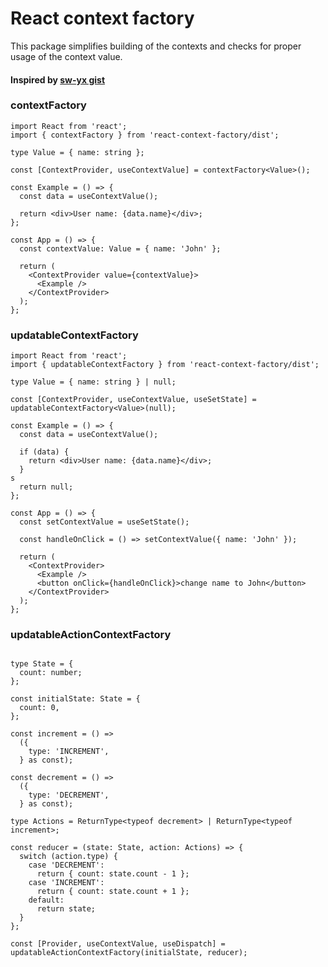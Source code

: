 # React context factory
This package simplifies building of the contexts and checks for proper usage 
of the context value.

#### Inspired by [sw-yx gist](https://gist.github.com/sw-yx/f18fe6dd4c43fddb3a4971e80114a052)

### contextFactory
```JSX
import React from 'react';
import { contextFactory } from 'react-context-factory/dist';

type Value = { name: string };

const [ContextProvider, useContextValue] = contextFactory<Value>();

const Example = () => {
  const data = useContextValue();

  return <div>User name: {data.name}</div>;
};

const App = () => {
  const contextValue: Value = { name: 'John' };

  return (
    <ContextProvider value={contextValue}>
      <Example />
    </ContextProvider>
  );
};
```

### updatableContextFactory
```JSX
import React from 'react';
import { updatableContextFactory } from 'react-context-factory/dist';

type Value = { name: string } | null;

const [ContextProvider, useContextValue, useSetState] = updatableContextFactory<Value>(null);

const Example = () => {
  const data = useContextValue();

  if (data) {
    return <div>User name: {data.name}</div>;
  }
s
  return null;
};

const App = () => {
  const setContextValue = useSetState();

  const handleOnClick = () => setContextValue({ name: 'John' });

  return (
    <ContextProvider>
      <Example />
      <button onClick={handleOnClick}>change name to John</button>
    </ContextProvider>
  );
};
```

### updatableActionContextFactory
```JSX

type State = {
  count: number;
};

const initialState: State = {
  count: 0,
};

const increment = () =>
  ({
    type: 'INCREMENT',
  } as const);

const decrement = () =>
  ({
    type: 'DECREMENT',
  } as const);

type Actions = ReturnType<typeof decrement> | ReturnType<typeof increment>;

const reducer = (state: State, action: Actions) => {
  switch (action.type) {
    case 'DECREMENT':
      return { count: state.count - 1 };
    case 'INCREMENT':
      return { count: state.count + 1 };
    default:
      return state;
  }
};

const [Provider, useContextValue, useDispatch] = updatableActionContextFactory(initialState, reducer);

```
